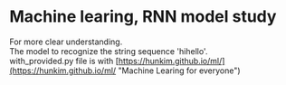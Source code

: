 # Machine learing, RNN model study
For more clear understanding.  
The model to recognize the string sequence 'hihello'.  
with\_provided.py file is with [https://hunkim.github.io/ml/](https://hunkim.github.io/ml/ "Machine Learing for everyone")  
